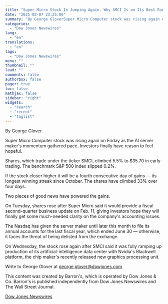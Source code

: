 ```yaml
---
title: "Super Micro Stock Is Jumping Again. Why SMCI Is on Its Best Run in Months. — Barrons.com"
date: "2025-02-07 23:25:00"
summary: "By George GloverSuper Micro Computer stock was rising again on Friday as the AI server maker's momentum gathered pace. Investors finally have reason to feel hopeful.Shares, which trade under the ticker SMCI, climbed 5.5% to $35.70 in early trading. The benchmark S&amp;P 500 index slipped 0.2%.If the stock closer higher..."
categories:
  - "Dow Jones Newswires"
lang:
  - "en"
translations:
  - "en"
tags:
  - "Dow Jones Newswires"
menu: ""
thumbnail: ""
lead: ""
comments: false
authorbox: false
pager: true
toc: false
mathjax: false
sidebar: "right"
widgets:
  - "search"
  - "recent"
  - "taglist"
---
```


By George Glover

Super Micro Computer stock was rising again on Friday as the AI server maker's momentum gathered pace. Investors finally have reason to feel hopeful.

Shares, which trade under the ticker SMCI, climbed 5.5% to $35.70 in early trading. The benchmark S&P 500 index slipped 0.2%.

If the stock closer higher it will be a fourth consecutive day of gains — its longest winning streak since October. The shares have climbed 33% over four days.

Two pieces of good news have powered the gains.

On Tuesday, shares rose after Super Micro said it would provide a fiscal second-quarter business update on Feb. 11, giving investors hope they will finally get some much-needed clarity on the company's accounting issues.

The Nasdaq has given the server maker until later this month to file its annual accounts for the last fiscal year, which ended June 30 — otherwise, it faces the threat of being delisted from the exchange.

On Wednesday, the stock rose again after SMCI said it was fully ramping up production of its artificial-intelligence data center with Nvidia's Blackwell platform, the chip maker's recently released new graphics processing unit.

Write to George Glover at george.glover@dowjones.com

This content was created by Barron's, which is operated by Dow Jones & Co. Barron's is published independently from Dow Jones Newswires and The Wall Street Journal.

[Dow Jones Newswires](https://www.tradingview.com/news/DJN_DN20250206005455:0/)
